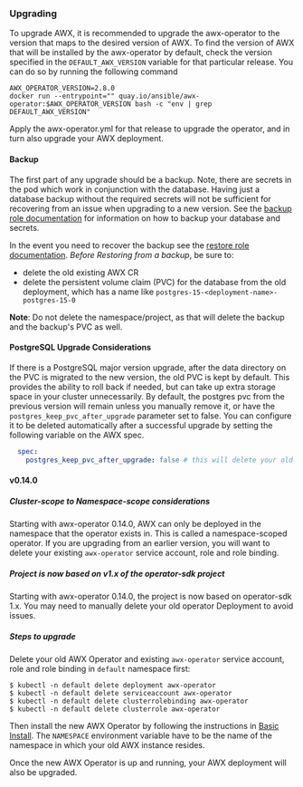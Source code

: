 ### Upgrading

To upgrade AWX, it is recommended to upgrade the awx-operator to the version that maps to the desired version of AWX.  To find the version of AWX that will be installed by the awx-operator by default, check the version specified in the `DEFAULT_AWX_VERSION` variable for that particular release. You can do so by running the following command
```shell
AWX_OPERATOR_VERSION=2.8.0
docker run --entrypoint="" quay.io/ansible/awx-operator:$AWX_OPERATOR_VERSION bash -c "env | grep DEFAULT_AWX_VERSION"
```

Apply the awx-operator.yml for that release to upgrade the operator, and in turn also upgrade your AWX deployment.

#### Backup

The first part of any upgrade should be a backup. Note, there are secrets in the pod which work in conjunction with the database. Having just a database backup without the required secrets will not be sufficient for recovering from an issue when upgrading to a new version. See the [backup role documentation](https://github.com/ansible/awx-operator/tree/devel/roles/backup) for information on how to backup your database and secrets.

In the event you need to recover the backup see the [restore role documentation](https://github.com/ansible/awx-operator/tree/devel/roles/restore). *Before Restoring from a backup*, be sure to:
* delete the old existing AWX CR
* delete the persistent volume claim (PVC) for the database from the old deployment, which has a name like `postgres-15-<deployment-name>-postgres-15-0`

**Note**: Do not delete the namespace/project, as that will delete the backup and the backup's PVC as well.


#### PostgreSQL Upgrade Considerations

If there is a PostgreSQL major version upgrade, after the data directory on the PVC is migrated to the new version, the old PVC is kept by default.
This provides the ability to roll back if needed, but can take up extra storage space in your cluster unnecessarily. By default, the postgres pvc from the previous version will remain unless you manually remove it, or have the `postgres_keep_pvc_after_upgrade` parameter set to false. You can configure it to be deleted automatically
after a successful upgrade by setting the following variable on the AWX spec. 


```yaml
  spec:
    postgres_keep_pvc_after_upgrade: false # this will delete your old database
```


#### v0.14.0

##### Cluster-scope to Namespace-scope considerations

Starting with awx-operator 0.14.0, AWX can only be deployed in the namespace that the operator exists in. This is called a namespace-scoped operator. If you are upgrading from an earlier version, you will want to
delete your existing `awx-operator` service account, role and role binding.

##### Project is now based on v1.x of the operator-sdk project

Starting with awx-operator 0.14.0, the project is now based on operator-sdk 1.x. You may need to manually delete your old operator Deployment to avoid issues.

##### Steps to upgrade

Delete your old AWX Operator and existing `awx-operator` service account, role and role binding in `default` namespace first:

```
$ kubectl -n default delete deployment awx-operator
$ kubectl -n default delete serviceaccount awx-operator
$ kubectl -n default delete clusterrolebinding awx-operator
$ kubectl -n default delete clusterrole awx-operator
```

Then install the new AWX Operator by following the instructions in [Basic Install](#basic-install-on-existing-cluster). The `NAMESPACE` environment variable have to be the name of the namespace in which your old AWX instance resides.

Once the new AWX Operator is up and running, your AWX deployment will also be upgraded.
